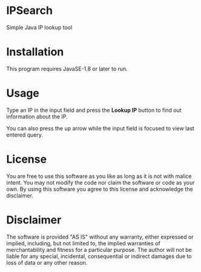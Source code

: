 # IPSearch
Simple Java IP lookup tool

# Installation
This program requires JavaSE-1.8 or later to run.

# Usage
Type an IP in the input field and press the **Lookup IP** button to find out information about the IP. 

You can also press the up arrow while the input field is focused to view last entered query.

# License
You are free to use this software as you like as long as it is not with malice intent. You may not modify the code nor claim the software or code as your own. By using this software you agree to this license and acknowledge the disclaimer.

# Disclaimer
The software is provided "AS IS" without any warranty, either expressed or implied, including, but not limited to, the implied warranties of merchantability and fitness for a particular purpose. The author will not be liable for any special, incidental, consequential or indirect damages due to loss of data or any other reason.

